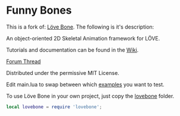 # Funny Bones

This is a fork of: [Löve Bone](https://github.com/sbseltzer/love-bone). The following is it's description:

An object-oriented 2D Skeletal Animation framework for LÖVE.

Tutorials and documentation can be found in the [Wiki](https://github.com/GeekWithALife/love-bone/wiki).

[Forum Thread](https://www.love2d.org/forums/viewtopic.php?f=5&t=79607)

Distributed under the permissive MIT License.

Edit main.lua to swap between which [examples](https://github.com/GeekWithALife/boner/tree/master/examples) you want to test.

To use Löve Bone in your own project, just copy the [lovebone](https://github.com/GeekWithALife/boner/tree/master/lovebone) folder.
```lua
local lovebone = require 'lovebone';
```
